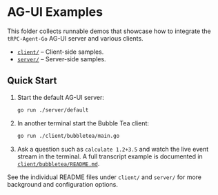# AG-UI Examples

This folder collects runnable demos that showcase how to integrate the `tRPC-Agent-Go` AG-UI server and various clients.

- [`client/`](client/) – Client-side samples.
- [`server/`](server/) – Server-side samples.

## Quick Start

1. Start the default AG-UI server:

   ```bash
   go run ./server/default
   ```

2. In another terminal start the Bubble Tea client:

   ```bash
   go run ./client/bubbletea/main.go
   ```

3. Ask a question such as `calculate 1.2+3.5` and watch the live event stream in
   the terminal. A full transcript example is documented in
   [`client/bubbletea/README.md`](client/bubbletea/README.md).

See the individual README files under `client/` and `server/` for more background
and configuration options.
